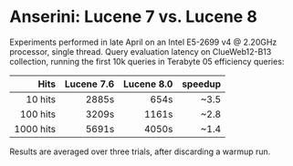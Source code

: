 # Anserini: Lucene 7 vs. Lucene 8

Experiments performed in late April on an Intel E5-2699 v4 @ 2.20GHz processor, single thread.
Query evaluation latency on ClueWeb12-B13 collection, running the first 10k queries in Terabyte 05 efficiency queries:

Hits       | Lucene 7.6 | Lucene 8.0 | speedup |
----------:|-----------:|-----------:|--------:|
10 hits    |      2885s |       654s |    ~3.5 |
100 hits   |      3209s |      1161s |    ~2.8 |
1000 hits  |      5691s |      4050s |    ~1.4 |

Results are averaged over three trials, after discarding a warmup run.

